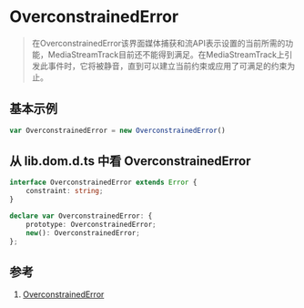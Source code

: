 # OverconstrainedError

>在OverconstrainedError该界面媒体捕获和流API表示设置的当前所需的功能，MediaStreamTrack目前还不能得到满足。在MediaStreamTrack上引发此事件时，它将被静音，直到可以建立当前约束或应用了可满足的约束为止。

## 基本示例

```ts
var OverconstrainedError = new OverconstrainedError()
```

## 从 lib.dom.d.ts 中看 OverconstrainedError 

```ts
interface OverconstrainedError extends Error {
    constraint: string;
}

declare var OverconstrainedError: {
    prototype: OverconstrainedError;
    new(): OverconstrainedError;
};
```

## 参考

1. [OverconstrainedError](https://developer.mozilla.org/en-US/docs/Web/API/OverconstrainedError)